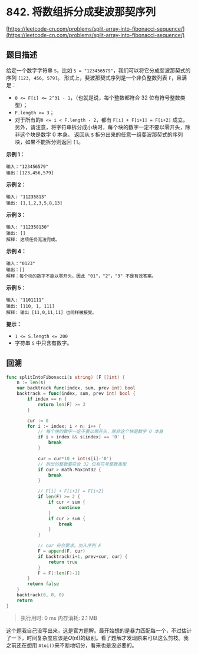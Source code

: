 # 842. 将数组拆分成斐波那契序列
[https://leetcode-cn.com/problems/split-array-into-fibonacci-sequence/](https://leetcode-cn.com/problems/split-array-into-fibonacci-sequence/) 
## 题目描述
给定一个数字字符串 `S`，比如 `S = "123456579"`，我们可以将它分成斐波那契式的序列 `[123, 456, 579]`。
形式上，斐波那契式序列是一个非负整数列表 `F`，且满足：
- `0 <= F[i] <= 2^31 - 1`，（也就是说，每个整数都符合 32 位有符号整数类型）；
- `F.length >= 3`；
- 对于所有的`0 <= i < F.length - 2`，都有 `F[i] + F[i+1] = F[i+2]` 成立。
另外，请注意，将字符串拆分成小块时，每个块的数字一定不要以零开头，除非这个块是数字 0 本身。
返回从 `S` 拆分出来的任意一组斐波那契式的序列块，如果不能拆分则返回 `[]`。
 
**示例 1：**
```
输入："123456579"
输出：[123,456,579]
```
**示例 2：**
```
输入: "11235813"
输出: [1,1,2,3,5,8,13]
```
**示例 3：**
```
输入: "112358130"
输出: []
解释: 这项任务无法完成。
```
**示例 4：**
```
输入："0123"
输出：[]
解释：每个块的数字不能以零开头，因此 "01"，"2"，"3" 不是有效答案。
```
**示例 5：**
```
输入: "1101111"
输出: [110, 1, 111]
解释: 输出 [11,0,11,11] 也同样被接受。
```
**提示：**
- `1 <= S.length <= 200`
- 字符串 `S` 中只含有数字。

## 回溯
```go
func splitIntoFibonacci(s string) (F []int) {
	n := len(s)
	var backtrack func(index, sum, prev int) bool
	backtrack = func(index, sum, prev int) bool {
		if index == n {
			return len(F) >= 3
		}

		cur := 0
		for i := index; i < n; i++ {
			// 每个块的数字一定不要以零开头，除非这个块是数字 0 本身
			if i > index && s[index] == '0' {
				break
			}

			cur = cur*10 + int(s[i]-'0')
			// 拆出的整数要符合 32 位有符号整数类型
			if cur > math.MaxInt32 {
				break
			}

			// F[i] + F[i+1] = F[i+2]
			if len(F) >= 2 {
				if cur < sum {
					continue
				}
				if cur > sum {
					break
				}
			}

			// cur 符合要求，加入序列 F
			F = append(F, cur)
			if backtrack(i+1, prev+cur, cur) {
				return true
			}
			F = F[:len(F)-1]
		}
		return false
	}
	backtrack(0, 0, 0)
	return
}
```
>执行用时: 0 ms
内存消耗: 2.1 MB

这个题我自己没写出来，这是官方题解。最开始想的是暴力匹配每一个，不过估计了一下，时间复杂度应该是$O{(n!)}$的级别。看了题解才发现原来可以这么剪枝。我之前还在想用 `Atoi()`来不断地切分，看来也是没必要的。